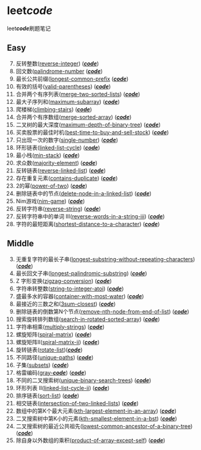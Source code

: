 # leet***code***
leet***code***刷题笔记

## Easy

7. 反转整数([reverse-integer](https://leet***code***-cn.com/problems/reverse-integer/)) ([***code***](./2018tencent50/easy/reverse_integer.py))
9. 回文数([palindrome-number](https://leet***code***-cn.com/problems/palindrome-number)   ([***code***](./2018tencent50/easy/palindrome_number.py))
14. 最长公共前缀([longest-common-prefix](https://leet***code***-cn.com/problems/longest-common-prefix)   ([***code***](./2018tencent50/easy/longest_common_prefix.py))
20. 有效的括号([valid-parentheses](https://leet***code***-cn.com/problems/valid-parentheses/))   ([***code***](./2018tencent50/easy/valid_parentheses.py))
21. 合并两个有序列表([merge-two-sorted-lists](https://leet***code***-cn.com/problems/merge-two-sorted-lists/))  ([***code***](./2018tencent50/easy/merge_two_sorted_lists.py))
53. 最大子序列和([maximum-subarray](https://leet***code***-cn.com/problems/maximum-subarray/))    ([***code***](./2018tencent50/easy/maximum_subarray.py))
70. 爬楼梯([climbing-stairs](https://leet***code***-cn.com/problems/climbing-stairs/)) ([***code***](./2018tencent50/easy/climbing_stairs.py))
88. 合并两个有序数组([merge-sorted-array](https://leet***code***-cn.com/problems/merge-sorted-array/))  ([***code***](./2018tencent50/easy/merge_sorted_array.py))
104. 二叉树的最大深度([maximum-depth-of-binary-tree](https://leet***code***-cn.com/problems/maximum-depth-of-binary-tree/)) ([***code***](./2018tencent50/easy/maximum_depth_of_binary_tree.py))
121. 买卖股票的最佳时机([best-time-to-buy-and-sell-stock](https://leet***code***-cn.com/problems/best-time-to-buy-and-sell-stock/))  ([***code***](./2018tencent50/easy/best_time_to_buy_and_sell_stock.py))
136. 只出现一次的数字([single-number](https://leet***code***-cn.com/problems/single-number/))   ([***code***](./2018tencent50/easy/single_number.py))
141. 环形链表([linked-list-cycle](https://leet***code***-cn.com/problems/linked-list-cycle/))   ([***code***](./2018tencent50/easy/linked_list_cycle.py))
155. 最小栈([min-stack](https://leet***code***-cn.com/problems/min-stack/))    ([***code***](./2018tencent50/easy/min_stack.py))
169. 求众数([majority-element](https://leet***code***-cn.com/problems/majority-element/))  ([***code***](./2018tencent50/easy/majority_element.py))
206. 反转链表([reverse-linked-list](https://leet***code***-cn.com/problems/reverse-linked-list/))   ([***code***](./2018tencent50/easy/reverse_linked_list.py))
217. 存在重复元素([contains-duplicate](https://leet***code***-cn.com/problems/contains-duplicate/))   ([***code***](./2018tencent50/easy/contains_duplicate.py))
231. 2的幂([power-of-two](https://leet***code***-cn.com/problems/power-of-two/))  ([***code***](./2018tencent50/easy/power_of_two.py))
237. 删除链表中的节点([delete-node-in-a-linked-list](https://leet***code***-cn.com/problems/delete-node-in-a-linked-list/)) ([***code***](./2018tencent50/easy/delete_node_in_a_linked_list.py))
292. Nim游戏([nim-game](https://leet***code***-cn.com/problems/nim-game/))    ([***code***](./2018tencent50/easy/nim_game.py))
344. 反转字符串([reverse-string](https://leet***code***-cn.com/problems/reverse-string/))    ([***code***](./2018tencent50/easy/reverse_string.py))
557. 反转字符串中的单词 III([reverse-words-in-a-string-iii](https://leet***code***-cn.com/problems/reverse-words-in-a-string-iii/))  ([***code***](./2018tencent50/easy/reverse_words_in_a_string_iii.py))
821. 字符的最短距离([shortest-distance-to-a-character](https://leet***code***-cn.com/problems/shortest-distance-to-a-character/))    ([***code***](./easy/shortest_distance_to_a_character.py))

## Middle

3. 无重复字符的最长子串([longest-substring-without-repeating-characters](https://leet***code***-cn.com/problems/longest-substring-without-repeating-characters/))  ([***code***](./middle/longest_substring_without_repeating_characters.py))
5. 最长回文子串([longest-palindromic-substring](https://leet***code***-cn.com/problems/longest-palindromic-substring/))   ([***code***](./2018tencent50/middle/longest_palindromic_substring.py))
6. Z 字形变换([zigzag-conversion](https://leet***code***-cn.com/problems/zigzag-conversion/))  ([***code***](./middle/zigzag_conversion.py))
8. 字符串转整数([string-to-integer-atoi](https://leet***code***-cn.com/problems/string-to-integer-atoi/)) ([***code***](./2018tencent50/middle/atoi.py))
11. 盛最多水的容器([container-with-most-water](https://leet***code***-cn.com/problems/container-with-most-water/)) ([***code***](./2018tencent50/middle/container_with_most_water.py))
16. 最接近的三数之和([3sum-closest](https://leet***code***-cn.com/problems/3sum-closest/))  ([***code***](./2018tencent50/middle/3sum_closest.py))
19. 删除链表的倒数第N个节点([remove-nth-node-from-end-of-list](https://leet***code***-cn.com/problems/remove-nth-node-from-end-of-list/))  ([***code***](./middle/remove_nth_node_from_end_of_list.py))
33. 搜索旋转排列数组([search-in-rotated-sorted-array](https://leet***code***-cn.com/problems/search-in-rotated-sorted-array/))  ([***code***](./2018tencent50/middle/search_in_rotated_sorted_array.py))
43. 字符串相乘([multiply-strings](https://leet***code***-cn.com/problems/multiply-strings/)) ([***code***](./2018tencent50/middle/multiply_strings.py))
54. 螺旋矩阵([spiral-matrix](https://leet***code***-cn.com/problems/spiral-matrix/))    ([***code***](./2018tencent50/middle/spiral_matrix.py))
59. 螺旋矩阵II([spiral-matrix-ii](https://leet***code***-cn.com/problems/spiral-matrix-ii/))    ([***code***](./2018tencent50/middle/spiral_matrix_ii.py))
61. 旋转链表([rotate-list](https://leet***code***-cn.com/problems/rotate-list/))([***code***](./2018tencent50/middle/rotate_list.py))
62. 不同路径([unique-paths](https://leet***code***-cn.com/problems/unique-paths/))  ([***code***](./2018tencent50/middle/unique_paths.py))
78. 子集([subsets](https://leet***code***-cn.com/problems/subsets/))  ([***code***](./2018tencent50/middle/subsets.py))
89. 格雷编码([gray-***code***](https://leet***code***-cn.com/problems/gray-***code***/))    ([***code***](./2018tencent50/middle/gray_***code***.py))
96. 不同的二叉搜索树([unique-binary-search-trees](https://leet***code***-cn.com/problems/unique-binary-search-trees/))  ([***code***](./middle/unique_binary_search_trees.py))
142. 环形列表 II([linked-list-cycle-ii](https://leet***code***-cn.com/problems/linked-list-cycle-ii/))  ([***code***](./2018tencent50/middle/linked_list_cycle_ii.py))
148. 排序链表([sort-list](https://leet***code***-cn.com/problems/sort-list/))   ([***code***](./2018tencent50/middle/sort_list.py))
160. 相交链表([intersection-of-two-linked-lists](https://leet***code***-cn.com/problems/intersection-of-two-linked-lists/)) ([***code***](./2018tencent50/middle/intersection_of_two_linked_lists.py))
215. 数组中的第K个最大元素([kth-largest-element-in-an-array](https://leet***code***-cn.com/problems/kth-largest-element-in-an-array/))    ([***code***](./2018tencent50/middle/kth_largest_element_in_an_array.py))
230. 二叉搜索树中第K小的元素([kth-smallest-element-in-a-bst](https://leet***code***-cn.com/problems/kth-smallest-element-in-a-bst/))   ([***code***](./2018tencent50/middle/kth_smallest_element_in_a_bst.py))
236. 二叉搜索树的最近公共祖先([lowest-common-ancestor-of-a-binary-tree](https://leet***code***-cn.com/problems/lowest-common-ancestor-of-a-binary-tree/))   ([***code***](./2018tencent50/middle/lowest_common_ancestor_of_a_binary_search_tree.py))
238. 除自身以外数组的乘积([product-of-array-except-self](https://leet***code***-cn.com/problems/product-of-array-except-self/))   ([***code***](./2018tencent50/middle/product_of_array_except_self.py))
